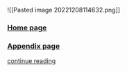 ![[Pasted image 20221208114632.png]]
### [Home page](obsidian://open?vault=first%20vault&file=Heaps%20chapter12%2FHome%20page)


### [Appendix page](obsidian://open?vault=first%20vault&file=Heaps%20chapter12%2FAppendix)

[continue reading](obsidian://open?vault=first%20vault&file=Heaps%20chapter12%2F12.3%20FIBONACCI%20HEAPS)